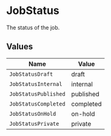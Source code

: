 # JobStatus

The status of the job.


## Values

| Name                 | Value                |
| -------------------- | -------------------- |
| `JobStatusDraft`     | draft                |
| `JobStatusInternal`  | internal             |
| `JobStatusPublished` | published            |
| `JobStatusCompleted` | completed            |
| `JobStatusOnHold`    | on-hold              |
| `JobStatusPrivate`   | private              |